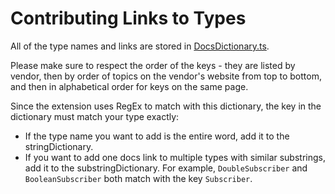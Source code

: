 # Contributing Links to Types
All of the type names and links are stored in [DocsDictionary.ts](/src/DocsDictionary.ts).

Please make sure to respect the order of the keys - they are listed by vendor, then by order of topics on the vendor's website from top to bottom, and then in alphabetical order for keys on the same page.

Since the extension uses RegEx to match with this dictionary, the key in the dictionary must match your type exactly:
- If the type name you want to add is the entire word, add it to the stringDictionary.
- If you want to add one docs link to multiple types with similar substrings, add it to the substringDictionary. For example, `DoubleSubscriber` and `BooleanSubscriber` both match with the key `Subscriber`.